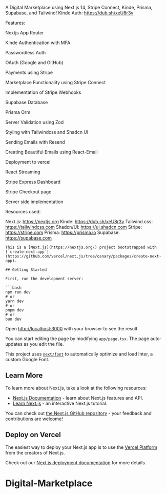 A Digital Marketplace using Next.js 14, Stripe Connect, Kinde, Prisma, Supabase, and Tailwind!
Kinde Auth: https://dub.sh/xeU8r3v

Features:

Nextjs App Router

Kinde Authentication with MFA

Passwordless Auth

OAuth (Google and GitHub)

Payments using Stripe

Marketplace Functionality using Stripe Connect

Implementation of Stripe Webhooks

Supabase Database

Prisma Orm

Server Validation using Zod

Styling with Tailwindcss and Shadcn UI

Sending Emails with Resend

Creating Beautiful Emails using React-Email

Deployment to vercel

React Streaming

Stripe Express Dashboard

Stripe Checkout page

Server side implementation

Resources used:

Next.js: https://nextjs.org
Kinde: https://dub.sh/xeU8r3v
Tailwind.css: https://tailwindcss.com
Shadcn/UI: https://ui.shadcn.com
Stripe: https://stripe.com
Prisma: https://prisma.io
Supabase: https://supabase.com

```
This is a [Next.js](https://nextjs.org/) project bootstrapped with [`create-next-app`](https://github.com/vercel/next.js/tree/canary/packages/create-next-app).

## Getting Started

First, run the development server:

```bash
npm run dev
# or
yarn dev
# or
pnpm dev
# or
bun dev
```

Open [http://localhost:3000](http://localhost:3000) with your browser to see the result.

You can start editing the page by modifying `app/page.tsx`. The page auto-updates as you edit the file.

This project uses [`next/font`](https://nextjs.org/docs/basic-features/font-optimization) to automatically optimize and load Inter, a custom Google Font.

## Learn More

To learn more about Next.js, take a look at the following resources:

- [Next.js Documentation](https://nextjs.org/docs) - learn about Next.js features and API.
- [Learn Next.js](https://nextjs.org/learn) - an interactive Next.js tutorial.

You can check out [the Next.js GitHub repository](https://github.com/vercel/next.js/) - your feedback and contributions are welcome!

## Deploy on Vercel

The easiest way to deploy your Next.js app is to use the [Vercel Platform](https://vercel.com/new?utm_medium=default-template&filter=next.js&utm_source=create-next-app&utm_campaign=create-next-app-readme) from the creators of Next.js.

Check out our [Next.js deployment documentation](https://nextjs.org/docs/deployment) for more details.
# Digital-Marketplace
